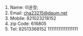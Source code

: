 1. Name: 이윤창;
2. Email: cha23215@daum.net
3. Mobile: 821023218152
4. zip Code: 616805
5. Tel: 82513368152
11111111111111111